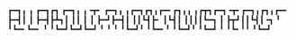 ┏━┓╻  ╻     ┏━┓┏┓ ┏━┓╻ ╻╺┳╸   ┏━┓╻ ╻┏━┓┏┓╻┏━╸┏┓╻╻ ╻┏┳┓┏━┓╺┳╸┏━┓╻┏┓╻┏━╸
┣━┫┃  ┃     ┣━┫┣┻┓┃ ┃┃ ┃ ┃    ┣━┛┣━┫┃ ┃┃┗┫┣╸ ┃┗┫┃ ┃┃┃┃┗━┓ ┃ ┣┳┛┃┃┗┫┃╺┓
╹ ╹┗━╸┗━╸   ╹ ╹┗━┛┗━┛┗━┛ ╹    ╹  ╹ ╹┗━┛╹ ╹┗━╸╹ ╹┗━┛╹ ╹┗━┛ ╹ ╹┗╸╹╹ ╹┗━┛
